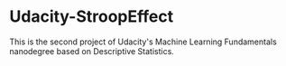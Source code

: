 # Udacity-StroopEffect
This is the second project of Udacity's Machine Learning Fundamentals nanodegree based on Descriptive Statistics.
